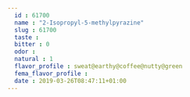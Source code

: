```yaml
---
  id : 61700
  name : "2-Isopropyl-5-methylpyrazine"
  slug : 61700
  taste : 
  bitter : 0
  odor : 
  natural : 1
  flavor_profile : sweat@earthy@coffee@nutty@green
  fema_flavor_profile : 
  date : 2019-03-26T08:47:11+01:00
---
```



